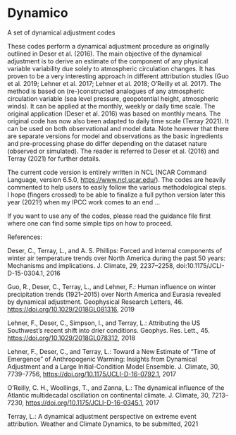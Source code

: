 # Dynamico
A set of dynamical adjustment codes

These codes perform a dynamical adjustment procedure as originally outlined in Deser et al. (2016). The main objective of the dynamical adjustment is to derive an estimate of the component of any physical variable variability due solely to atmospheric circulation changes. It has proven to be a very interesting approach in different attribution studies (Guo et al. 2019; Lehner et al. 2017; Lehner et al. 2018; O’Reilly et al. 2017). The method is based on (re-)constructed analogues of any atmospheric circulation variable (sea level pressure, geopotential height, atmospheric winds). It can be applied at the monthly, weekly or daily time scale. The original application (Deser et al. 2016) was based on monthly means. The original code has now also been adapted to daily time scale (Terray 2021). It can be used on both observational and model data. Note however that there are separate versions for model and observations as the basic ingredients and pre-processing phase do differ depending on the dataset nature (observed or simulated). The reader is referred to Deser et al. (2016) and Terray (2021) for further details.

The current code version is entirely written in NCL (NCAR Command Language, version 6.5.0, https://www.ncl.ucar.edu/). The codes are heavily commented to help users to easily follow the various methodological steps. I hope (fingers crossed) to be able to finalize a full python version later this year (2021!) when my IPCC work comes to an end ...

If you want to use any of the codes, please read the guidance file first where one can find some simple tips on how to proceed.

References:

Deser, C., Terray, L., and A. S. Phillips: Forced and internal components of winter air temperature trends over North America during the past 50 years: Mechanisms and implications. J. Climate, 29, 2237–2258, doi:10.1175/JCLI-D-15-0304.1, 2016

Guo, R., Deser, C., Terray, L., and Lehner, F.: Human influence on winter precipitation trends (1921–2015) over North America and Eurasia revealed by dynamical adjustment. Geophysical Research Letters, 46. https://doi.org/10.1029/2018GL081316, 2019

Lehner, F., Deser, C., Simpson, I., and Terray, L.: Attributing the US Southwest’s recent shift into drier conditions. Geophys. Res. Lett., 45. https://doi.org/10.1029/2018GL078312, 2018

Lehner, F., Deser, C., and Terray, L.: Toward a New Estimate of “Time of Emergence” of Anthropogenic Warming: Insights from Dynamical Adjustment and a Large Initial-Condition Model Ensemble. J. Climate, 30, 7739–7756, https://doi.org/10.1175/JCLI-D-16-0792.1, 2017

O’Reilly, C. H., Woollings, T., and Zanna, L.: The dynamical influence of the Atlantic multidecadal oscillation on continental climate. J. Climate, 30, 7213–7230, https://doi.org/10.1175/JCLI-D-16-0345.1, 2017

Terray, L.: A dynamical adjustment perspective on extreme event attribution. Weather and Climate Dynamics, to be submitted, 2021
